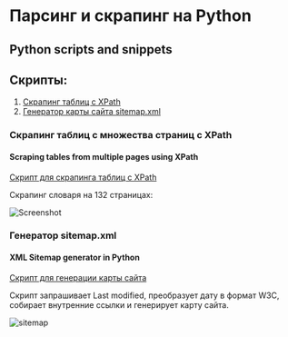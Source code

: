 # Парсинг и скрапинг на Python
## Python scripts and snippets

## Скрипты:
1. [Скрапинг таблиц с XPath](#xpath_scraping)
2. [Генератор карты сайта sitemap.xml](#sitemap_generator)


### <a name="xpath_scraping">Скрапинг таблиц с множества страниц с XPath</a>
#### Scraping tables from multiple pages using XPath

[Скрипт для скрапинга таблиц с XPath](https://github.com/natkaida/scripts/blob/main/scrape_tables.py)

Скрапинг словаря на 132 страницах:

![Screenshot](https://user-images.githubusercontent.com/85797091/180638580-9e7275f5-a7f3-4590-8081-005e65c2e5af.png)

### <a name="sitemap_generator">Генератор sitemap.xml</a> 
#### XML Sitemap generator in Python

[Скрипт для генерации карты сайта](https://github.com/natkaida/scripts/blob/main/sitemap_generator.py)

Скрипт запрашивает Last modified, преобразует дату в формат W3C, собирает внутренние ссылки и генерирует карту сайта.

![sitemap](https://user-images.githubusercontent.com/85797091/213441629-116f4fba-9f45-4a67-882f-d0d6a7db9d91.jpg)

